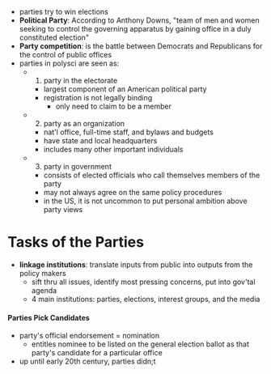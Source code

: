 - parties try to win elections
- **Political Party**: According to Anthony Downs, "team of men and women seeking to control the governing apparatus by gaining office in a duly constituted election"
- **Party competition**: is the battle between Democrats and Republicans for the control of public offices
- parties in polysci are seen as: 
	- 1) party in the electorate
		- largest component of an American political party
		- registration is not legally binding
			- only need to claim to be a member
	- 2) party as an organization
		- nat'l office, full-time staff, and bylaws and budgets
		- have state and local headquarters
		- includes many other important individuals
	- 3) party in government
		- consists of elected officials who call themselves members of the party
		- may not always agree on the same policy procedures
		- in the US, it is not uncommon to put personal ambition above party views

# Tasks of the Parties
- **linkage institutions**: translate inputs from public into outputs from the policy makers
	- sift thru all issues, identify most pressing concerns, put into gov'tal agenda
	- 4 main institutions: parties, elections, interest groups, and the media

#### Parties Pick Candidates
- party's official endorsement = nomination
	- entitles nominee to be listed on the general election ballot as that party's candidate for a particular office
- up until early 20th century, parties didn;t 

